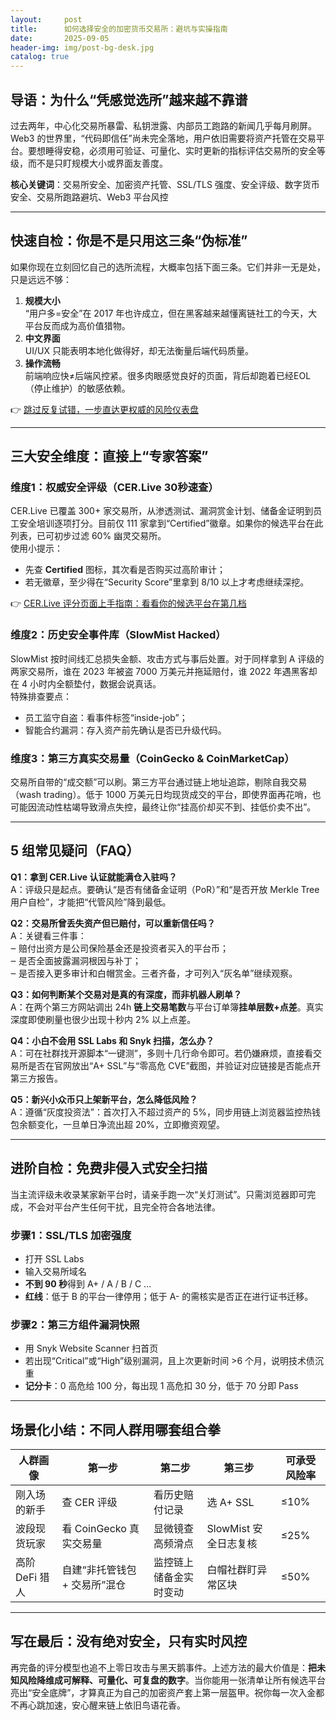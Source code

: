```yaml
---
layout:     post
title:      如何选择安全的加密货币交易所：避坑与实操指南
date:       2025-09-05
header-img: img/post-bg-desk.jpg
catalog: true
---
```


## 导语：为什么“凭感觉选所”越来越不靠谱
过去两年，中心化交易所暴雷、私钥泄露、内部员工跑路的新闻几乎每月刷屏。Web3 的世界里，“代码即信任”尚未完全落地，用户依旧需要将资产托管在交易平台。要想睡得安稳，必须用可验证、可量化、实时更新的指标评估交易所的安全等级，而不是只盯规模大小或界面友善度。

**核心关键词**：交易所安全、加密资产托管、SSL/TLS 强度、安全评级、数字货币安全、交易所跑路避坑、Web3 平台风控

---

## 快速自检：你是不是只用这三条“伪标准”
如果你现在立刻回忆自己的选所流程，大概率包括下面三条。它们并非一无是处，只是远远不够：
1. **规模大小**  
   “用户多=安全”在 2017 年也许成立，但在黑客越来越懂离链社工的今天，大平台反而成为高价值猎物。
2. **中文界面**  
   UI/UX 只能表明本地化做得好，却无法衡量后端代码质量。
3. **操作流畅**  
   前端响应快≠后端风控紧。很多肉眼感觉良好的页面，背后却跑着已经EOL（停止维护）的敏感依赖。

👉 [跳过反复试错，一步直达更权威的风险仪表盘](https://okxdog.com/)

---

## 三大安全维度：直接上“专家答案”

### 维度1：权威安全评级（CER.Live 30秒速查）
CER.Live 已覆盖 300+ 家交易所，从渗透测试、漏洞赏金计划、储备金证明到员工安全培训逐项打分。目前仅 111 家拿到“Certified”徽章。如果你的候选平台在此列表，已可初步过滤 60% 幽灵交易所。  
使用小提示：  
- 先查 **Certified** 图标，其次看是否购买过高阶审计；  
- 若无徽章，至少得在“Security Score”里拿到 8/10 以上才考虑继续深挖。

👉 [CER.Live 评分页面上手指南：看看你的候选平台在第几档](https://okxdog.com/)

### 维度2：历史安全事件库（SlowMist Hacked）
SlowMist 按时间线汇总损失金额、攻击方式与事后处置。对于同样拿到 A 评级的两家交易所，谁在 2023 年被盗 7000 万美元并拖延赔付，谁 2022 年遇黑客却在 4 小时内全额垫付，数据会说真话。  
特殊排查要点：  
- 员工监守自盗：看事件标签“inside-job”；  
- 智能合约漏洞：存入资产前先确认是否已升级代码。

### 维度3：第三方真实交易量（CoinGecko & CoinMarketCap）
交易所自带的“成交额”可以刷。第三方平台通过链上地址追踪，剔除自我交易（wash trading）。低于 1000 万美元日均现货成交的平台，即使界面再花哨，也可能因流动性枯竭导致滑点失控，最终让你“挂高价却买不到、挂低价卖不出”。

---

## 5 组常见疑问（FAQ）

**Q1：拿到 CER.Live 认证就能满仓入驻吗？**  
A：评级只是起点。要确认“是否有储备金证明（PoR）”和“是否开放 Merkle Tree 用户自检”，才能把“代管风险”降到最低。

**Q2：交易所曾丢失资产但已赔付，可以重新信任吗？**  
A：关键看三件事：  
‒ 赔付出资方是公司保险基金还是投资者买入的平台币；  
‒ 是否全面披露漏洞根因与补丁；  
‒ 是否接入更多审计和白帽赏金。三者齐备，才可列入“灰名单”继续观察。

**Q3：如何判断某个交易对是真的有深度，而非机器人刷单？**  
A：在两个第三方网站调出 24h **链上交易笔数**与平台订单簿**挂单层数+点差**。真实深度即使刷量也很少出现十秒内 2% 以上点差。

**Q4：小白不会用 SSL Labs 和 Snyk 扫描，怎么办？**  
A：可在社群找开源脚本“一键测”，多则十几行命令即可。若仍嫌麻烦，直接看交易所是否在官网放出“A+ SSL”与“零高危 CVE”截图，并验证对应链接是否能点开第三方报告。

**Q5：新兴小众币只上架新平台，怎么降低风险？**  
A：遵循“灰度投资法”：首次打入不超过资产的 5%，同步用链上浏览器监控热钱包余额变化，一旦单日净流出超 20%，立即撤资观望。

---

## 进阶自检：免费非侵入式安全扫描

当主流评级未收录某家新平台时，请亲手跑一次“关灯测试”。只需浏览器即可完成，不会对平台产生任何干扰，且完全符合各地法律。

### 步骤1：SSL/TLS 加密强度
- 打开 SSL Labs  
- 输入交易所域名  
- **不到 90 秒**得到 A+ / A / B / C ...  
- **红线**：低于 B 的平台一律停用；低于 A- 的需核实是否正在进行证书迁移。

### 步骤2：第三方组件漏洞快照  
- 用 Snyk Website Scanner 扫首页  
- 若出现“Critical”或“High”级别漏洞，且上次更新时间 >6 个月，说明技术债沉重  
- **记分卡**：0 高危给 100 分，每出现 1 高危扣 30 分，低于 70 分即 Pass

---

## 场景化小结：不同人群用哪套组合拳

| 人群画像 | 第一步 | 第二步 | 第三步 | 可承受风险率 |
| --- | --- | --- | --- | --- |
| 刚入场的新手 | 查 CER 评级 | 看历史赔付记录 | 选 A+ SSL | ≤10% |
| 波段现货玩家 | 看 CoinGecko 真实交易量 | 显微镜查高频滑点 | SlowMist 安全日志复核 | ≤25% |
| 高阶 DeFi 猎人 | 自建“非托管钱包 + 交易所”混仓 | 监控链上储备金实时变动 | 白帽社群盯异常区块 | ≤50% |

---

## 写在最后：没有绝对安全，只有实时风控
再完备的评分模型也追不上零日攻击与黑天鹅事件。上述方法的最大价值是：**把未知风险降维成可解释、可量化、可复盘的数字**。当你能用一张清单让所有候选平台亮出“安全底牌”，才算真正为自己的加密资产套上第一层盔甲。祝你每一次入金都不再心跳加速，安心醒来链上依旧鸟语花香。